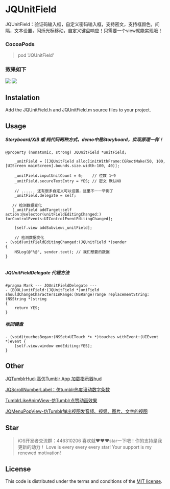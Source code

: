 # JQUnitField
JQUnitField：验证码输入框，自定义密码输入框，支持密文，支持框颜色，间隔，文本设置，闪烁光标移动，自定义键盘响应！只需要一个view就能实现哦！

### CocoaPods

> pod 'JQUnitField'

### 效果如下
![](https://github.com/xiaohange/JQUnitField/blob/master/demo.gif?raw=true)
![](https://github.com/xiaohange/JQUnitField/blob/master/demo2.gif?raw=true)
## Instalation

Add the JQUnitField.h and JQUnitField.m source files to your project.

## Usage
##### Storyboard/XIB 或 纯代码两种方式，demo中是Storyboard，实现原理一样！
```
@property (nonatomic, strong) JQUnitField *unitField;
 
    _unitField = [[JQUnitField alloc]initWithFrame:CGRectMake(50, 100, [UIScreen mainScreen].bounds.size.width-100, 40)];
    
    _unitField.inputUnitCount = 6;    // 位数 1~9 
    _unitField.secureTextEntry = YES; // 密文 默认NO
    
    // ...... 还有很多自定义可以设置，这里不一一举例了
    _unitField.delegate = self;
    
   // 检测数据变化
   [_unitField addTarget:self action:@selector(unitFieldEditingChanged:) forControlEvents:UIControlEventEditingChanged];
    
    [self.view addSubview:_unitField];
    
    // 检测数据变化
- (void)unitFieldEditingChanged:(JQUnitField *)sender
{
    NSLog(@"%@", sender.text); // 我们想要的数据
}
    
```
##### JQUnitFieldDelegate 代理方法
```
#pragma Mark --- JQUnitFieldDelegate ---
- (BOOL)unitField:(JQUnitField *)uniField shouldChangeCharactersInRange:(NSRange)range replacementString:(NSString *)string
{
    return YES;
}
```

##### 收回键盘
```
- (void)touchesBegan:(NSSet<UITouch *> *)touches withEvent:(UIEvent *)event {
    [self.view.window endEditing:YES];
}
```


## Other
[JQTumblrHud-高仿Tumblr App 加载指示器hud](https://github.com/xiaohange/JQTumblrHud)

[JQScrollNumberLabel：仿tumblr热度滚动数字条数](https://github.com/xiaohange/JQScrollNumberLabel)

[TumblrLikeAnimView-仿Tumblr点赞动画效果](https://github.com/xiaohange/TumblrLikeAnimView)

[JQMenuPopView-仿Tumblr弹出视图发音频、视频、图片、文字的视图](https://github.com/xiaohange/JQMenuPopView)

## Star
>iOS开发者交流群：446310206 喜欢就❤️❤️❤️star一下吧！你的支持是我更新的动力！ Love is every every every star! Your support is my renewed motivation!

## License

This code is distributed under the terms and conditions of the [MIT license](LICENSE). 
